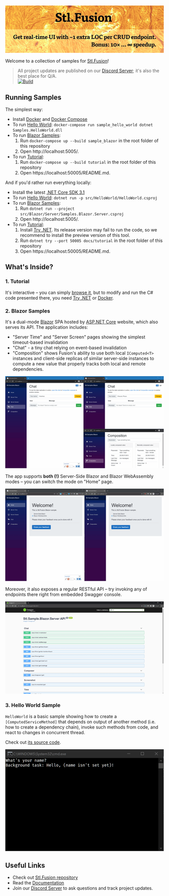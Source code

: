 ![](docs/img/Banner.jpg)

Welcome to a collection of samples for [Stl.Fusion](https://github.com/servicetitan/Stl.Fusion)!

> All project updates are published on our [Discord Server](https://discord.gg/EKEwv6d); it's also the best place for Q/A.\
> [![Build](https://github.com/servicetitan/Stl.Fusion.Samples/workflows/Build/badge.svg)](https://github.com/servicetitan/Stl.Extras/actions?query=workflow%3A%22Build%22)

## Running Samples

The simplest way:
- Install [Docker](https://docs.docker.com/get-docker/) and
  [Docker Compose](https://docs.docker.com/compose/install/)
- To run [Hello World](src/HelloWorld):
  `docker-compose run sample_hello_world dotnet Samples.HelloWorld.dll`
- To run [Blazor Samples](src/Blazor):
  1. Run `docker-compose up --build sample_blazor` in the root folder of this repository
  2. Open http://localhost:5005/.
- To run [Tutorial](docs/tutorial/README.md):
  1. Run `docker-compose up --build tutorial` in the root folder of this repository
  2. Open https://localhost:50005/README.md.

And if you'd rather run everything locally:
- Install the latest [.NET Core SDK 3.1](https://dotnet.microsoft.com/download)
- To run [Hello World](src/HelloWorld):
  `dotnet run -p src/HelloWorld/HelloWorld.csproj`
- To run [Blazor Samples](src/Blazor):
  1. Run `dotnet run --project src/Blazor/Server/Samples.Blazor.Server.csproj`
  2. Open http://localhost:5005/.
- To run [Tutorial](docs/tutorial/README.md):
  1. Install [Try .NET](https://github.com/dotnet/try/blob/master/DotNetTryLocal.md).
     Its release version may fail to run the code, so we recommend to install 
     the preview version of this tool.
  2. Run `dotnet try --port 50005 docs/tutorial` in the root folder of this repository
  3. Open https://localhost:50005/README.md.

## What's Inside?

### 1. Tutorial

It's interactive &ndash; you can simply [browse it](docs/tutorial/README.md), but to
modify and run the C# code presented there, you need
[Try .NET](https://github.com/dotnet/try/blob/master/DotNetTryLocal.md)
or [Docker](https://www.docker.com/).

### 2. Blazor Samples

It's a dual-mode [Blazor](https://docs.microsoft.com/en-us/aspnet/core/blazor/hosting-models?view=aspnetcore-3.1) SPA hosted by
[ASP.NET Core](https://dotnet.microsoft.com/apps/aspnet) website,
which also serves its API. The application includes:
* "Server Time" and "Server Screen" pages showing the simplest timeout-based invalidation
* "Chat" - a tiny chat relying on event-based invalidation
* "Composition" shows Fusion's ability to use both  local `IComputed<T>` instances 
  and client-side replicas of similar server-side instances to compute a new value
  that properly tracks both local and remote dependencies.

![](docs/img/Samples-Blazor.gif)

The app supports **both (!)** Server-Side Blazor and Blazor WebAssembly modes &ndash;
you can switch the mode on "Home" page.

![](docs/img/Samples-Blazor-DualMode.gif)

Moreover, it also exposes a regular RESTful API &ndash;
try invoking any of endpoints there right from embedded Swagger console.

![](docs/img/SwaggerDoc.jpg)

### 3. Hello World Sample

`HelloWorld` is a basic sample showing how to create a `[ComputedServiceMethod]`
that depends on output of another method (i.e. how to create a dependency chain),
invoke such methods from code, and react to changes in concurrent thread.

Check out [its source code](src/HelloWorld/Program.cs).

![](docs/img/Samples-HelloWorld.gif)

## Useful Links

* Check out [Stl.Fusion repository](https://github.com/servicetitan/Stl.Fusion) 
* Read the [Documentation](https://github.com/servicetitan/Stl.Fusion/blob/master/docs/README.md)
* Join our [Discord Server](https://discord.gg/EKEwv6d) to ask questions and track project updates.
